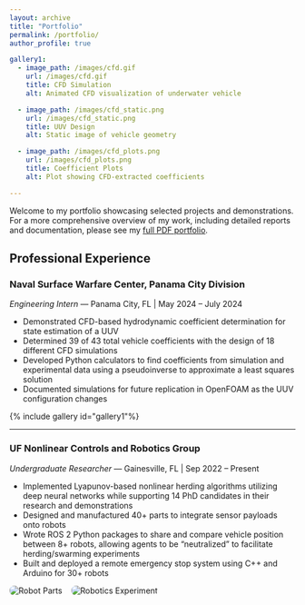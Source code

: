 ```yaml
---
layout: archive
title: "Portfolio"
permalink: /portfolio/
author_profile: true

gallery1:
  - image_path: /images/cfd.gif
    url: /images/cfd.gif
    title: CFD Simulation
    alt: Animated CFD visualization of underwater vehicle

  - image_path: /images/cfd_static.png
    url: /images/cfd_static.png
    title: UUV Design
    alt: Static image of vehicle geometry

  - image_path: /images/cfd_plots.png
    url: /images/cfd_plots.png
    title: Coefficient Plots
    alt: Plot showing CFD-extracted coefficients

---
```


Welcome to my portfolio showcasing selected projects and demonstrations.  
For a more comprehensive overview of my work, including detailed reports and documentation, please see my [full PDF portfolio](/files/Cross_James_Engineering_Portfolio2024.pdf).

## Professional Experience

### Naval Surface Warfare Center, Panama City Division  
*Engineering Intern* — Panama City, FL | May 2024 – July 2024

- Demonstrated CFD-based hydrodynamic coefficient determination for state estimation of a UUV  
- Determined 39 of 43 total vehicle coefficients with the design of 18 different CFD simulations  
- Developed Python calculators to find coefficients from simulation and experimental data using a pseudoinverse to approximate a least squares solution  
- Documented simulations for future replication in OpenFOAM as the UUV configuration changes  

{% include gallery id="gallery1"%}

<!-- <div style="display: flex; gap: 1rem; flex-wrap: wrap; margin-bottom: 2rem;">
  <img src="/files/cfd.gif" alt="CFD Simulation" style="max-width: 30%; border-radius: 8px;">
  <img src="/files/cfd_static.png" alt="UUV Design" style="max-width: 30%; border-radius: 8px;">
  <img src="/files/cfd_plots.png" alt="Coefficient Determination Design" style="max-width: 30%; border-radius: 8px;">
</div> -->

---

### UF Nonlinear Controls and Robotics Group  
*Undergraduate Researcher* — Gainesville, FL | Sep 2022 – Present

- Implemented Lyapunov-based nonlinear herding algorithms utilizing deep neural networks while supporting 14 PhD candidates in their research and demonstrations  
- Designed and manufactured 40+ parts to integrate sensor payloads onto robots  
- Wrote ROS 2 Python packages to share and compare vehicle position between 8+ robots, allowing agents to be “neutralized” to facilitate herding/swarming experiments  
- Built and deployed a remote emergency stop system using C++ and Arduino for 30+ robots  

<div style="display: flex; gap: 1rem; flex-wrap: wrap;">
  <img src="/images/robot_parts.jpg" alt="Robot Parts" style="max-width: 48%; border-radius: 8px;">
  <img src="/images/robotics_experiment.jpg" alt="Robotics Experiment" style="max-width: 48%; border-radius: 8px;">
</div>



<!-- 
## Selected Projects

---

### 🦾 Autonomous Rover Navigation Demo

**Spring 2024 – University of Florida**

This project showcases a 4WD rover navigating a simulated Martian terrain using LiDAR and SLAM.

<div style="position: relative; padding-bottom: 56.25%; height: 0; overflow: hidden; max-width: 100%;">
  <iframe src="https://www.youtube.com/embed/YOUR_VIDEO_ID" frameborder="0" allowfullscreen
    style="position: absolute; top:0; left: 0; width: 100%; height: 100%;"></iframe>
</div>

*Implemented using ROS2 and RViz. Mapping accuracy improved over 10 trials.*
 -->
